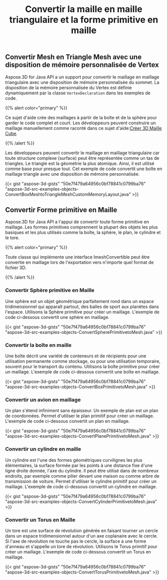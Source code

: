 ﻿---
title: Convertir la maille en maille triangulaire et la forme primitive en maille
type: docs
weight: 20
url: /fr/java/convert-mesh-to-triangle-mesh-and-primitive-shape-to-mesh/
description: Aspose.3D for Java API a un support pour convertir le maillage en maillage triangulaire avec une disposition de mémoire personnalisée du sommet. La disposition de la mémoire personnalisée du Vertex est définie dynamiquement par la classe VertexDeclaration dans les exemples de code.
---
## **Convertir Mesh en Triangle Mesh avec une disposition de mémoire personnalisée de Vertex**
Aspose.3D for Java API a un support pour convertir le maillage en maillage triangulaire avec une disposition de mémoire personnalisée du sommet. La disposition de la mémoire personnalisée du Vertex est définie dynamiquement par la classe `VertexDeclaration` dans les exemples de code.

{{% alert color="primary" %}}

Ce sujet d'aide crée des maillages à partir de la boîte et de la sphère pour garder le code complet et court. Les développeurs peuvent construire un maillage manuellement comme raconté dans ce sujet d'aide:[Créer 3D Maille Cube](/3d/fr/java/create-3d-mesh-and-scene/).

{{% /alert %}}

Les développeurs peuvent convertir le maillage en maillage triangulaire car toute structure complexe (surface) peut être représentée comme un tas de triangles. Le triangle est la géométrie la plus atomique. Ainsi, il est utilisé comme base pour presque tout. Cet exemple de code convertit une boîte en maillage triangle avec une disposition de mémoire personnalisée.



{{< gist "aspose-3d-gists" "50e7f479a64956c0bf78841c0799ba76" "aspose-3d-src-examples-objects-ConvertBoxMeshtoTriangleMeshCustomMemoryLayout.java" >}}
## **Convertir Forme primitive en Maille**
Aspose.3D for Java API a l'appui de convertir toute forme primitive en maillage. Les formes primitives comprennent la plupart des objets les plus basiques et les plus utilisés comme la boîte, la sphère, le plan, le cylindre et le tore.

{{% alert color="primary" %}}

Toute classe qui implémente une interface ImeshConvertible peut être convertie en maillage lors de l'exportation vers n'importe quel format de fichier 3D.

{{% /alert %}}
### **Convertir Sphère primitive en Maille**
Une sphère est un objet géométrique parfaitement rond dans un espace tridimensionnel qui apparaît partout, des balles de sport aux planètes dans l'espace. Utilisons la Sphère primitive pour créer un maillage.
L'exemple de code ci-dessous convertit une sphère en maillage.

{{< gist "aspose-3d-gists" "50e7f479a64956c0bf78841c0799ba76" "aspose-3d-src-examples-objects-ConvertSpherePrimitivetoMesh.java" >}}
### **Convertir la boîte en maille**
Une boîte décrit une variété de conteneurs et de récipients pour une utilisation permanente comme stockage, ou pour une utilisation temporaire, souvent pour le transport du contenu. Utilisons la boîte primitive pour créer un maillage. L'exemple de code ci-dessous convertit une boîte en maillage.

{{< gist "aspose-3d-gists" "50e7f479a64956c0bf78841c0799ba76" "aspose-3d-src-examples-objects-ConvertBoxPrimitivetoMesh.java" >}}
### **Convertir un avion en maillage**
Un plan s'étend infiniment sans épaisseur. Un exemple de plan est un plan de coordonnées. Permet d'utiliser le plan primitif pour créer un maillage. L'exemple de code ci-dessous convertit un plan en maillage.

{{< gist "aspose-3d-gists" "50e7f479a64956c0bf78841c0799ba76" "aspose-3d-src-examples-objects-ConvertPlanePrimitivetoMesh.java" >}}
### **Convertir un cylindre en maille**
Un cylindre est l'une des formes géométriques curvilignes les plus élémentaires, la surface formée par les points à une distance fixe d'une ligne droite donnée, l'axe du cylindre. Il peut être utilisé dans de nombreux endroits, par exemple comme pilier devant une maison ou comme arbre de transmission de voiture. Permet d'utiliser le cylindre primitif pour créer un maillage. L'exemple de code ci-dessous convertit un cylindre en maillage.

{{< gist "aspose-3d-gists" "50e7f479a64956c0bf78841c0799ba76" "aspose-3d-src-examples-objects-ConvertCylinderPrimitivetoMesh.java" >}}
### **Convertir un Torus en Maille**
Un tore est une surface de révolution générée en faisant tourner un cercle dans un espace tridimensionnel autour d'un axe coplanaire avec le cercle. Si l'axe de révolution ne touche pas le cercle, la surface a une forme d'anneau et s'appelle un tore de révolution. Utilisons le Torus primitif pour créer un maillage. L'exemple de code ci-dessous convertit un Torus en maillage.

{{< gist "aspose-3d-gists" "50e7f479a64956c0bf78841c0799ba76" "aspose-3d-src-examples-objects-ConvertTorusPrimitivetoMesh.java" >}}
